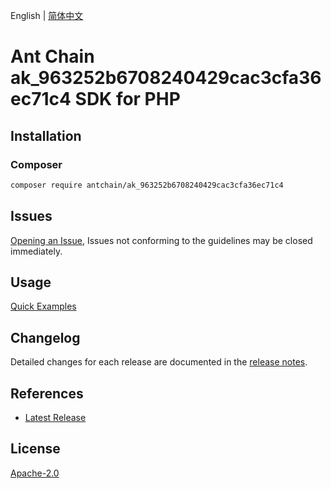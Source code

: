 English | [简体中文](README-CN.md)

# Ant Chain ak_963252b6708240429cac3cfa36ec71c4 SDK for PHP

## Installation

### Composer

```bash
composer require antchain/ak_963252b6708240429cac3cfa36ec71c4
```

## Issues

[Opening an Issue](https://github.com/alipay/antchain-openapi-prod-sdk/issues/new), Issues not conforming to the guidelines may be closed immediately.

## Usage

[Quick Examples](https://github.com/alipay/antchain-openapi-prod-sdk/blob/master/docs/0-Examples-EN.md#quick-examples)

## Changelog

Detailed changes for each release are documented in the [release notes](./ChangeLog.txt).

## References

* [Latest Release](https://github.com/antchain-openapi-sdk-php)

## License

[Apache-2.0](http://www.apache.org/licenses/LICENSE-2.0)
